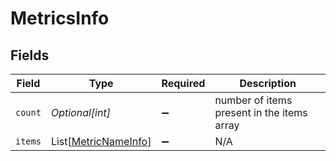 # MetricsInfo


## Fields

| Field                                                         | Type                                                          | Required                                                      | Description                                                   |
| ------------------------------------------------------------- | ------------------------------------------------------------- | ------------------------------------------------------------- | ------------------------------------------------------------- |
| `count`                                                       | *Optional[int]*                                               | :heavy_minus_sign:                                            | number of items present in the items array                    |
| `items`                                                       | List[[MetricNameInfo](../../models/shared/metricnameinfo.md)] | :heavy_minus_sign:                                            | N/A                                                           |